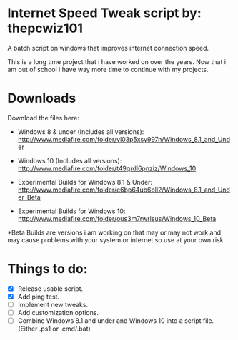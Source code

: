 # Internet Speed Tweak script by: thepcwiz101

A batch script on windows that improves internet connection speed.

This is a long time project that i have worked on over the years. Now that i am out of school i have way more time to continue with my projects.

# Downloads

Download the files here:
- Windows 8 & under (Includes all versions): 
http://www.mediafire.com/folder/vl03p5xsy997n/Windows_8.1_and_Under

- Windows 10 (Includes all versions): 
http://www.mediafire.com/folder/t49grdl6pnziz/Windows_10

- Experimental Builds for Windows 8.1 & Under: 
http://www.mediafire.com/folder/e6bp64ub6bll2/Windows_8.1_and_Under_Beta

- Experimental Builds for Windows 10: 
http://www.mediafire.com/folder/ous3m7rwrlsus/Windows_10_Beta

*Beta Builds are versions i am working on that may or may not work and may cause problems with your system or internet so use at your own risk.  

# Things to do:
- [x] Release usable script.
- [x] Add ping test.
- [ ] Implement new tweaks.
- [ ] Add customization options.
- [ ] Combine Windows 8.1 and under and Windows 10 into a script file. (Either .ps1 or .cmd/.bat)
